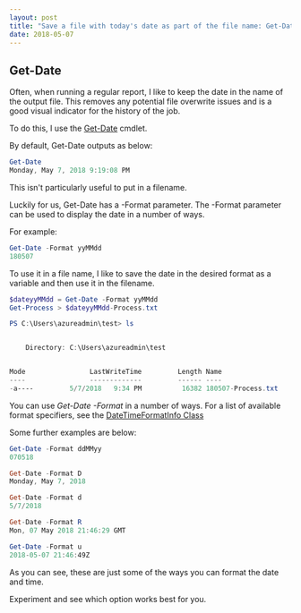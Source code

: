 ```yaml
---
layout: post
title: "Save a file with today's date as part of the file name: Get-Date"
date: 2018-05-07
---
```

## Get-Date
Often, when running a regular report, I like to keep the date in the name of the output file. This removes any potential file overwrite issues and is a good visual indicator for the history of the job.

To do this, I use the [Get-Date](https://docs.microsoft.com/en-us/powershell/module/microsoft.powershell.utility/get-date?view=powershell-6) cmdlet. 

By default, Get-Date outputs as below:
```PowerShell
Get-Date
Monday, May 7, 2018 9:19:08 PM
```

This isn't particularly useful to put in a filename. 

Luckily for us, Get-Date has a -Format parameter. The -Format parameter can be used to display the date in a number of ways.

For example:
```PowerShell
Get-Date -Format yyMMdd
180507
```

To use it in a file name, I like to save the date in the desired format as a variable and then use it in the filename.

```PowerShell
$dateyyMMdd = Get-Date -Format yyMMdd
Get-Process > $dateyyMMdd-Process.txt

PS C:\Users\azureadmin\test> ls


    Directory: C:\Users\azureadmin\test


Mode                LastWriteTime         Length Name                                                                             
----                -------------         ------ ----                                                                             
-a----         5/7/2018   9:34 PM          16382 180507-Process.txt
```

You can use *Get-Date -Format* in a number of ways. For a list of available format specifiers, see the [DateTimeFormatInfo Class](https://msdn.microsoft.com/en-GB/Library/system.globalization.datetimeformatinfo(VS.85).aspx)

Some further examples are below:

```PowerShell
Get-Date -Format ddMMyy
070518

Get-Date -Format D
Monday, May 7, 2018

Get-Date -Format d
5/7/2018

Get-Date -Format R
Mon, 07 May 2018 21:46:29 GMT

Get-Date -Format u
2018-05-07 21:46:49Z
```

As you can see, these are just some of the ways you can format the date and time.

Experiment and see which option works best for you.
